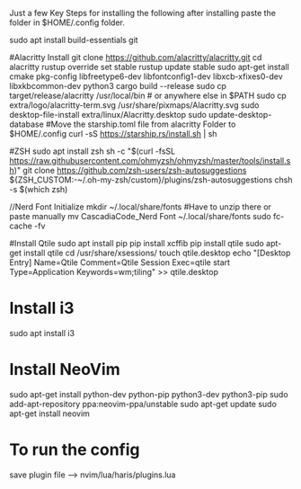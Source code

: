 Just a few Key Steps for installing the following after installing paste the folder in $HOME/.config folder.


sudo apt install build-essentials git


#Alacritty Install 
git clone https://github.com/alacritty/alacritty.git
cd alacritty
rustup override set stable
rustup update stable
sudo apt-get install cmake pkg-config libfreetype6-dev libfontconfig1-dev libxcb-xfixes0-dev libxkbcommon-dev python3
cargo build --release
sudo cp target/release/alacritty /usr/local/bin # or anywhere else in $PATH
sudo cp extra/logo/alacritty-term.svg /usr/share/pixmaps/Alacritty.svg
sudo desktop-file-install extra/linux/Alacritty.desktop
sudo update-desktop-database
#Move the starship.toml file from alacritty Folder to $HOME/.config
curl -sS https://starship.rs/install.sh | sh

#ZSH
sudo apt install zsh
sh -c "$(curl -fsSL https://raw.githubusercontent.com/ohmyzsh/ohmyzsh/master/tools/install.sh)"
git clone https://github.com/zsh-users/zsh-autosuggestions ${ZSH_CUSTOM:-~/.oh-my-zsh/custom}/plugins/zsh-autosuggestions
chsh -s $(which zsh)


//Nerd Font Initialize
mkdir ~/.local/share/fonts
#Have to unzip there or paste manually
mv CascadiaCode_Nerd Font ~/.local/share/fonts
sudo fc-cache -fv


#Install Qtile
sudo apt install pip
pip install xcffib
pip install qtile
sudo apt-get install qtile
cd /usr/share/xsessions/
touch qtile.desktop
echo "[Desktop Entry]
Name=Qtile
Comment=Qtile Session
Exec=qtile start
Type=Application
Keywords=wm;tiling" >> qtile.desktop


# Install i3
sudo apt install i3

# Install NeoVim
sudo apt-get install python-dev python-pip python3-dev python3-pip
sudo add-apt-repository ppa:neovim-ppa/unstable
sudo apt-get update
sudo apt-get install neovim
# To run the config
save plugin file --> nvim/lua/haris/plugins.lua



